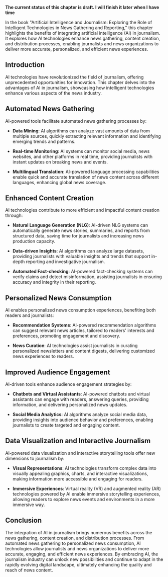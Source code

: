 **The current status of this chapter is draft. I will finish it later when I have time**

In the book "Artificial Intelligence and Journalism: Exploring the Role of Intelligent Technologies in News Gathering and Reporting," this chapter highlights the benefits of integrating artificial intelligence (AI) in journalism. It explores how AI technologies enhance news gathering, content creation, and distribution processes, enabling journalists and news organizations to deliver more accurate, personalized, and efficient news experiences.

Introduction
------------

AI technologies have revolutionized the field of journalism, offering unprecedented opportunities for innovation. This chapter delves into the advantages of AI in journalism, showcasing how intelligent technologies enhance various aspects of the news industry.

Automated News Gathering
------------------------

AI-powered tools facilitate automated news gathering processes by:

* **Data Mining**: AI algorithms can analyze vast amounts of data from multiple sources, quickly extracting relevant information and identifying emerging trends and patterns.

* **Real-time Monitoring**: AI systems can monitor social media, news websites, and other platforms in real time, providing journalists with instant updates on breaking news and events.

* **Multilingual Translation**: AI-powered language processing capabilities enable quick and accurate translation of news content across different languages, enhancing global news coverage.

Enhanced Content Creation
-------------------------

AI technologies contribute to more efficient and impactful content creation through:

* **Natural Language Generation (NLG)**: AI-driven NLG systems can automatically generate news stories, summaries, and reports from structured data, saving time for journalists and increasing news production capacity.

* **Data-driven Insights**: AI algorithms can analyze large datasets, providing journalists with valuable insights and trends that support in-depth reporting and investigative journalism.

* **Automated Fact-checking**: AI-powered fact-checking systems can verify claims and detect misinformation, assisting journalists in ensuring accuracy and integrity in their reporting.

Personalized News Consumption
-----------------------------

AI enables personalized news consumption experiences, benefiting both readers and journalists:

* **Recommendation Systems**: AI-powered recommendation algorithms can suggest relevant news articles, tailored to readers' interests and preferences, promoting engagement and discovery.

* **News Curation**: AI technologies assist journalists in curating personalized newsletters and content digests, delivering customized news experiences to readers.

Improved Audience Engagement
----------------------------

AI-driven tools enhance audience engagement strategies by:

* **Chatbots and Virtual Assistants**: AI-powered chatbots and virtual assistants can engage with readers, answering queries, providing information, and delivering personalized news updates.

* **Social Media Analytics**: AI algorithms analyze social media data, providing insights into audience behavior and preferences, enabling journalists to create targeted and engaging content.

Data Visualization and Interactive Journalism
---------------------------------------------

AI-powered data visualization and interactive storytelling tools offer new dimensions to journalism by:

* **Visual Representations**: AI technologies transform complex data into visually appealing graphics, charts, and interactive visualizations, making information more accessible and engaging for readers.

* **Immersive Experiences**: Virtual reality (VR) and augmented reality (AR) technologies powered by AI enable immersive storytelling experiences, allowing readers to explore news events and environments in a more immersive way.

Conclusion
----------

The integration of AI in journalism brings numerous benefits across the news gathering, content creation, and distribution processes. From automated news gathering to personalized news consumption, AI technologies allow journalists and news organizations to deliver more accurate, engaging, and efficient news experiences. By embracing AI, the journalism industry can unlock new possibilities and continue to adapt in the rapidly evolving digital landscape, ultimately enhancing the quality and reach of news content.
